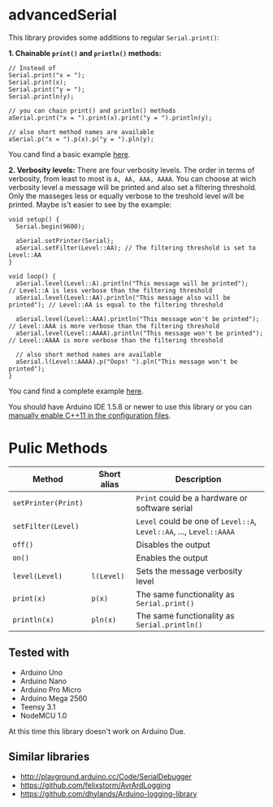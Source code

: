 # advancedSerial

This library provides some additions to regular `Serial.print()`:

**1. Chainable `print()` and `println()` methods:**

```Arduino
// Instead of
Serial.print("x = ");
Serial.print(x);
Serial.print("y = ");
Serial.println(y);

// you can chain print() and println() methods
aSerial.print("x = ").print(x).print("y = ").println(y);

// also short method names are available
aSerial.p("x = ").p(x).p("y = ").pln(y);
```
You cand find a basic example [here](https://github.com/klenov/advancedSerial/blob/master/examples/Basic/Basic.ino).

**2. Verbosity levels:**
There are four verbosity levels. The order in terms of verbosity, from least to most is `A, AA, AAA, AAAA`. You can choose at wich verbosity level a message will be printed and also set a filtering threshold. Only the masseges less or equally verbose to the treshold level will be printed. 
Maybe is't easier to see by the example:
```Arduino
void setup() {
  Serial.begin(9600);

  aSerial.setPrinter(Serial);
  aSerial.setFilter(Level::AA); // The filtering threshold is set to Level::AA
}

void loop() {
  aSerial.level(Level::A).println("This message will be printed");       // Level::A is less verbose than the filtering threshold
  aSerial.level(Level::AA).println("This message also will be printed"); // Level::AA is equal to the filtering threshold
  
  aSerial.level(Level::AAA).println("This message won't be printed");    // Level::AAA is more verbose than the filtering threshold
  aSerial.level(Level::AAAA).println("This message won't be printed");   // Level::AAAA is more verbose than the filtering threshold
  
  // also short method names are available
  aSerial.l(Level::AAAA).p("Oops! ").pln("This message won't be printed");
}
```
You cand find a complete example [here](https://github.com/klenov/advancedSerial/blob/master/examples/Advanced/Advanced.ino).

You should have Arduino IDE 1.5.8 or newer to use this library or you can [manually enable C++11 in the configuration files](https://arduino.land/FAQ/content/2/49/en/can-c11-be-used-with-arduino.html).

# Pulic Methods
| Method               | Short alias | Description                                                   |
|----------------------|-------------|---------------------------------------------------------------|
| `setPrinter(Print)`  |             | `Print` could be a hardware or software serial                |
| `setFilter(Level)`   |             | `Level` could be one of `Level::A`, `Level::AA`, ..., `Level::AAAA`|
| `off()`              |             | Disables the output                                           |
| `on()`               |             | Enables the output                                            |
| `level(Level)`       | `l(Level)`  | Sets the message verbosity level                              |
| `print(x)`            |    `p(x)`    | The same functionality as `Serial.print()`                    |
| `println(x)`          |    `pln(x)`  | The same functionality as `Serial.println()`                  |


## Tested with
* Arduino Uno
* Arduino Nano
* Arduino Pro Micro
* Arduino Mega 2560
* Teensy 3.1
* NodeMCU 1.0

At this time this library doesn't work on Arduino Due.

## Similar libraries
* http://playground.arduino.cc/Code/SerialDebugger
* https://github.com/felixstorm/AvrArdLogging
* https://github.com/dhylands/Arduino-logging-library



